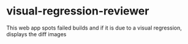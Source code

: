 # visual-regression-reviewer
This web app spots failed builds and if it is due to a visual regression, displays the diff images
